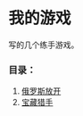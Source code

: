 我的游戏
=============

写的几个练手游戏。

### 目录：
1. [俄罗斯放开](https://iscript.github.io/game/tetris)
2. [宝藏猎手](https://iscript.github.io/game/treasureHunter)





